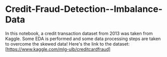 # Credit-Fraud-Detection--Imbalance-Data
In this notebook, a credit transaction dataset from 2013 was taken from Kaggle. Some EDA is performed and some data processing steps are taken to overcome the skewed data!
Here's the link to the dataset: [https://www.kaggle.com/mlg-ulb/creditcardfraud]
